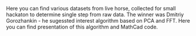 Here you can find various datasets from live horse, collected for small hackaton to determine single step from raw data. 
The winner was Dmitriy Gorozhankin - he sugessted interest algorithm based on PCA and FFT. Here you can find presentation
of this algorithm and MathCad code. 
